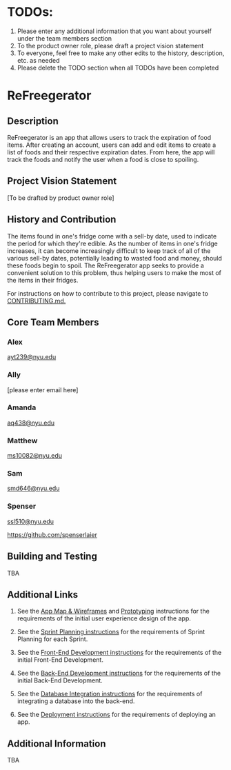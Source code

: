 
# TODOs: #
1. Please enter any additional information that you want
about yourself under the team members section
2. To the product owner role, please draft a project vision statement
3. To everyone, feel free to make any other edits to the history, 
description, etc. as needed 
4. Please delete the TODO section when all TODOs have been
completed
# ReFreegerator #

## Description ##

ReFreegerator is an app that allows users to track the expiration 
of food items. After creating an account, users can add and edit
items to create a list of foods and their respective expiration
dates. From here, the app will track the foods and notify
the user when a food is close to spoiling.

## Project Vision Statement ##
[To be drafted by product owner role]

## History and Contribution ##

The items found in one's fridge come with a sell-by date,
used to indicate the period for which they're edible. As the 
number of items in one's fridge increases, it can become 
increasingly difficult to keep track of all of the various
sell-by dates, potentially leading to wasted food and money, 
should these foods begin to spoil. The ReFreegerator app
seeks to provide a convenient solution to this problem, thus 
helping
users to make the most of the items in their fridges.

For instructions on how to contribute to this project, please navigate to
[CONTRIBUTING.md.](./CONTRIBUTING.md)
## Core Team Members ##
### Alex ###
ayt239@nyu.edu
### Ally ###
[please enter email here]
### Amanda ###
aq438@nyu.edu
### Matthew ###
ms10082@nyu.edu
### Sam ###
smd646@nyu.edu
### Spenser ###
ssl510@nyu.edu

https://github.com/spenserlaier
## Building and Testing ##
TBA
## Additional Links ##
1. See the [App Map & Wireframes](instructions-0a-app-map-wireframes.md) and [Prototyping](./instructions-0b-prototyping.md) instructions for the requirements of the initial user experience design of the app.

2. See the [Sprint Planning instructions](instructions-0d-sprint-planning.md) for the requirements of Sprint Planning for each Sprint.

3. See the [Front-End Development instructions](./instructions-1-front-end.md) for the requirements of the initial Front-End Development.

4. See the [Back-End Development instructions](./instructions-2-back-end.md) for the requirements of the initial Back-End Development.

5. See the [Database Integration instructions](./instructions-3-database.md) for the requirements of integrating a database into the back-end.

6. See the [Deployment instructions](./instructions-4-deployment.md) for the requirements of deploying an app.
## Additional Information
TBA
